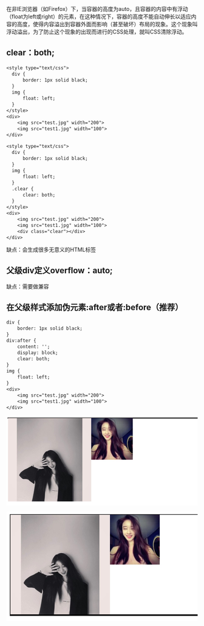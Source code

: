 在非IE浏览器（如Firefox）下，当容器的高度为auto，且容器的内容中有浮动（float为left或right）的元素，在这种情况下，容器的高度不能自动伸长以适应内容的高度，使得内容溢出到容器外面而影响（甚至破坏）布局的现象。这个现象叫浮动溢出，为了防止这个现象的出现而进行的CSS处理，就叫CSS清除浮动。

## clear：both;
```
<style type="text/css">
  div {
      border: 1px solid black;
  }
  img {
      float: left;
  }
</style>
<div>
    <img src="test.jpg" width="200">
    <img src="test1.jpg" width="100">
</div>
```
```
<style type="text/css">
  div {
      border: 1px solid black;
  }
  img {
      float: left;
  }
  .clear {
      clear: both;
  }
</style>
<div>
    <img src="test.jpg" width="200">
    <img src="test1.jpg" width="100">
    <div class="clear"></div>
</div>
```
缺点：会生成很多无意义的HTML标签
## 父级div定义overflow：auto;
缺点：需要做兼容
## 在父级样式添加伪元素:after或者:before（推荐）
```
div {
    border: 1px solid black;
}
div:after {
    content: '';
    display: block;
    clear: both;
}
img {
    float: left;
}
<div>
    <img src="test.jpg" width="200">
    <img src="test1.jpg" width="100">
</div>
```
![](https://github.com/wangyuanfen/study-notes/blob/master/image/1563332424008.jpg?raw=true)

![](https://github.com/wangyuanfen/study-notes/blob/master/image/1563332427208.jpg?raw=true)
